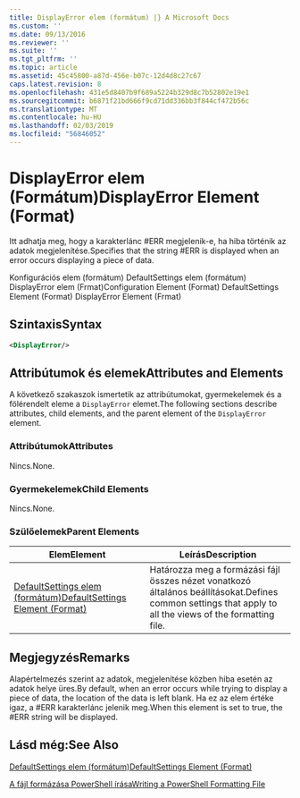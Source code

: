 ```yaml
---
title: DisplayError elem (formátum) |} A Microsoft Docs
ms.custom: ''
ms.date: 09/13/2016
ms.reviewer: ''
ms.suite: ''
ms.tgt_pltfrm: ''
ms.topic: article
ms.assetid: 45c45800-a87d-456e-b07c-12d4d8c27c67
caps.latest.revision: 8
ms.openlocfilehash: 431e5d8407b9f689a5224b329d8c7b52802e19e1
ms.sourcegitcommit: b6871f21bd666f9cd71dd336bb3f844cf472b56c
ms.translationtype: MT
ms.contentlocale: hu-HU
ms.lasthandoff: 02/03/2019
ms.locfileid: "56846052"
---
```

# <a name="displayerror-element-format"></a><span data-ttu-id="1a370-102">DisplayError elem (Formátum)</span><span class="sxs-lookup"><span data-stu-id="1a370-102">DisplayError Element (Format)</span></span>

<span data-ttu-id="1a370-103">Itt adhatja meg, hogy a karakterlánc #ERR megjelenik-e, ha hiba történik az adatok megjelenítése.</span><span class="sxs-lookup"><span data-stu-id="1a370-103">Specifies that the string #ERR is displayed when an error occurs displaying a piece of data.</span></span>

<span data-ttu-id="1a370-104">Konfigurációs elem (formátum) DefaultSettings elem (formátum) DisplayError elem (Frmat)</span><span class="sxs-lookup"><span data-stu-id="1a370-104">Configuration Element (Format) DefaultSettings Element (Format) DisplayError Element (Frmat)</span></span>

## <a name="syntax"></a><span data-ttu-id="1a370-105">Szintaxis</span><span class="sxs-lookup"><span data-stu-id="1a370-105">Syntax</span></span>

```xml
<DisplayError/>
```

## <a name="attributes-and-elements"></a><span data-ttu-id="1a370-106">Attribútumok és elemek</span><span class="sxs-lookup"><span data-stu-id="1a370-106">Attributes and Elements</span></span>

<span data-ttu-id="1a370-107">A következő szakaszok ismertetik az attribútumokat, gyermekelemek és a fölérendelt eleme a `DisplayError` elemet.</span><span class="sxs-lookup"><span data-stu-id="1a370-107">The following sections describe attributes, child elements, and the parent element of the `DisplayError` element.</span></span>

### <a name="attributes"></a><span data-ttu-id="1a370-108">Attribútumok</span><span class="sxs-lookup"><span data-stu-id="1a370-108">Attributes</span></span>

<span data-ttu-id="1a370-109">Nincs.</span><span class="sxs-lookup"><span data-stu-id="1a370-109">None.</span></span>

### <a name="child-elements"></a><span data-ttu-id="1a370-110">Gyermekelemek</span><span class="sxs-lookup"><span data-stu-id="1a370-110">Child Elements</span></span>

<span data-ttu-id="1a370-111">Nincs.</span><span class="sxs-lookup"><span data-stu-id="1a370-111">None.</span></span>

### <a name="parent-elements"></a><span data-ttu-id="1a370-112">Szülőelemek</span><span class="sxs-lookup"><span data-stu-id="1a370-112">Parent Elements</span></span>

|<span data-ttu-id="1a370-113">Elem</span><span class="sxs-lookup"><span data-stu-id="1a370-113">Element</span></span>|<span data-ttu-id="1a370-114">Leírás</span><span class="sxs-lookup"><span data-stu-id="1a370-114">Description</span></span>|
|-------------|-----------------|
|[<span data-ttu-id="1a370-115">DefaultSettings elem (formátum)</span><span class="sxs-lookup"><span data-stu-id="1a370-115">DefaultSettings Element (Format)</span></span>](./defaultsettings-element-format.md)|<span data-ttu-id="1a370-116">Határozza meg a formázási fájl összes nézet vonatkozó általános beállításokat.</span><span class="sxs-lookup"><span data-stu-id="1a370-116">Defines common settings that apply to all the views of the formatting file.</span></span>|

## <a name="remarks"></a><span data-ttu-id="1a370-117">Megjegyzés</span><span class="sxs-lookup"><span data-stu-id="1a370-117">Remarks</span></span>

<span data-ttu-id="1a370-118">Alapértelmezés szerint az adatok, megjelenítése közben hiba esetén az adatok helye üres.</span><span class="sxs-lookup"><span data-stu-id="1a370-118">By default, when an error occurs while trying to display a piece of data, the location of the data is left blank.</span></span> <span data-ttu-id="1a370-119">Ha ez az elem értéke igaz, a #ERR karakterlánc jelenik meg.</span><span class="sxs-lookup"><span data-stu-id="1a370-119">When this element is set to true, the #ERR string will be displayed.</span></span>

## <a name="see-also"></a><span data-ttu-id="1a370-120">Lásd még:</span><span class="sxs-lookup"><span data-stu-id="1a370-120">See Also</span></span>

[<span data-ttu-id="1a370-121">DefaultSettings elem (formátum)</span><span class="sxs-lookup"><span data-stu-id="1a370-121">DefaultSettings Element (Format)</span></span>](./defaultsettings-element-format.md)

[<span data-ttu-id="1a370-122">A fájl formázása PowerShell írása</span><span class="sxs-lookup"><span data-stu-id="1a370-122">Writing a PowerShell Formatting File</span></span>](./writing-a-powershell-formatting-file.md)
